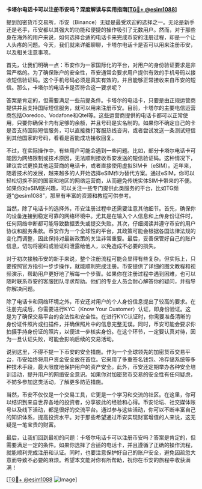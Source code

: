**卡塔尔电话卡可以注册币安吗？深度解读与实用指南[[TG💪+ @esim1088](https://t.me/s/esim1088)]**

提到加密货币交易所，币安（Binance）无疑是最受欢迎的选择之一。无论是新手还是老手，币安都以其强大的功能和便捷的操作吸引了无数用户。然而，对于那些身在海外的用户来说，如何选择合适的电话卡来完成币安的注册过程，却是一个让人头疼的问题。今天，我们就来详细聊聊，卡塔尔电话卡是否可以用来注册币安，以及相关注意事项。

首先，让我们明确一点：币安作为一家国际化的平台，对用户的身份验证要求是非常严格的。为了确保账户的安全性，币安通常会要求用户提供有效的手机号码以接收短信验证码。这个手机号码必须是真实有效的，并且能够正常接收来自币安的短信。那么，卡塔尔的电话卡是否符合这一要求呢？

答案是肯定的，但需要满足一些前提条件。卡塔尔的电话卡，只要是由正规运营商提供并且支持国际短信服务，就可以用来注册币安。目前，卡塔尔的主要电信运营商包括Ooredoo、Vodafone和Qtel等。这些运营商提供的电话卡都可以正常使用，只要你确保卡内有足够的余额，并且号码是实名制的。如果你不确定自己的卡是否支持国际短信服务，可以直接拨打客服热线咨询，或者尝试发送一条测试短信到其他国家的号码，看看是否能成功接收回复。

不过，在实际操作中，有些用户可能会遇到一些问题。比如，部分卡塔尔电话卡可能因为网络限制或技术原因，无法顺利接收币安发送的短信验证码。这种情况下，建议尝试更换其他运营商的电话卡，或者直接使用虚拟SIM卡（eSIM）。近年来，随着技术的发展，越来越多的人开始选择eSIM作为替代方案。通过eSIM，你可以轻松切换不同的国家和地区的网络运营商，从而避免传统实体SIM卡带来的不便。如果你对eSIM感兴趣，可以关注一些专门提供此类服务的平台，比如TG频道“@esim1088”，那里有丰富的资源和教程可供参考。

当然，除了电话卡的选择外，币安注册过程中还需要注意其他细节。首先，确保你的设备连接到稳定可靠的网络环境中。尤其是在输入个人信息和上传身份证件时，任何网络中断都可能导致数据丢失或提交失败。其次，仔细阅读并遵守币安的用户协议和服务条款。币安作为一个全球性的平台，其政策可能会根据各国法律法规的变化而调整，因此保持对最新政策的关注非常重要。最后，妥善保管好自己的账户信息，切勿将密码或验证码泄露给他人，以免造成不必要的损失。

对于初次接触币安的新手来说，整个注册流程可能会显得有些复杂。但实际上，只要按照官方指引一步步操作，就能顺利完成注册。币安提供了详细的图文教程和视频演示，帮助用户更好地了解每一个步骤。如果你在注册过程中遇到困难，也可以随时联系币安的客服团队寻求帮助。他们的专业人员会耐心解答你的疑问，并指导你解决问题。

除了电话卡和网络环境之外，币安还对用户的个人身份信息提出了较高的要求。在注册完成后，你需要进行KYC（Know Your Customer）认证，即身份验证。这是为了确保交易平台的合法性和安全性。在进行KYC认证时，你需要准备清晰的身份证件照片或扫描件，并确保照片中的信息完整无误。同时，币安可能会要求你拍摄手持身份证的照片，以便进一步核实身份。在这个环节，一定要认真对待，因为一旦认证失败，可能会影响后续的交易活动。

说到这里，不得不提一下币安的安全措施。作为一个全球领先的加密货币交易平台，币安始终将用户资金安全放在首位。它采用了多重签名钱包、冷存储系统等多种技术手段，最大限度地保护用户的资产安全。此外，币安还定期举办各种安全培训活动，提升用户的网络安全意识。如果你对加密货币交易的安全性有任何疑虑，不妨多参加这类活动，了解更多防范措施。

当然，币安不仅仅是一个交易工具，它更是一个学习和交流的社区。在这里，你可以结识到来自世界各地的投资者，分享彼此的经验和心得。币安论坛、社交媒体账号以及线下活动，都是很好的交流平台。通过参与这些活动，你可以不断丰富自己的知识体系，提高投资水平。对于那些希望通过币安实现财富增值的人来说，这无疑是一笔宝贵的财富。

最后，让我们回到最初的问题：卡塔尔电话卡可以注册币安吗？答案是肯定的，但需要满足一定的条件。如果你选择了合适的电话卡，并且遵循了正确的操作流程，就能顺利完成注册和认证。同时，也要注意保护好自己的账户安全，避免因疏忽大意而导致不必要的麻烦。希望本文能对你有所帮助，祝你在币安的旅程中收获满满！

[[TG💪+ @esim1088](https://t.me/s/esim1088) ![Image](https://i.postimg.cc/4NQfJmqS/Snipaste-2025-05-13-00-14-12.png)]